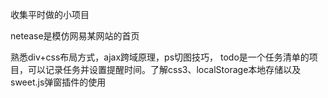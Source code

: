 收集平时做的小项目

netease是模仿网易某网站的首页

熟悉div+css布局方式，ajax跨域原理，ps切图技巧，
todo是一个任务清单的项目，可以记录任务并设置提醒时间。了解css3、localStorage本地存储以及sweet.js弹窗插件的使用
